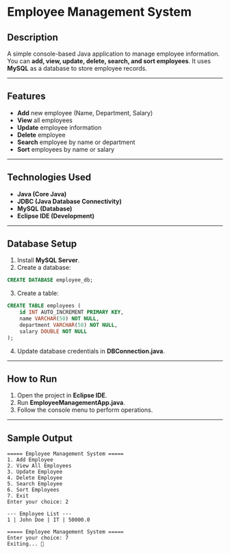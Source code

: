 # Employee Management System

## Description

A simple console-based Java application to manage employee information.
You can **add, view, update, delete, search, and sort employees**.
It uses **MySQL** as a database to store employee records.

---

## Features

* **Add** new employee (Name, Department, Salary)
* **View** all employees
* **Update** employee information
* **Delete** employee
* **Search** employee by name or department
* **Sort** employees by name or salary

---

## Technologies Used

* **Java (Core Java)**
* **JDBC (Java Database Connectivity)**
* **MySQL (Database)**
* **Eclipse IDE (Development)**

---

## Database Setup

1. Install **MySQL Server**.
2. Create a database:

```sql
CREATE DATABASE employee_db;
```

3. Create a table:

```sql
CREATE TABLE employees (
    id INT AUTO_INCREMENT PRIMARY KEY,
    name VARCHAR(50) NOT NULL,
    department VARCHAR(50) NOT NULL,
    salary DOUBLE NOT NULL
);
```

4. Update database credentials in **DBConnection.java**.

---

## How to Run

1. Open the project in **Eclipse IDE**.
2. Run **EmployeeManagementApp.java**.
3. Follow the console menu to perform operations.

---

## Sample Output

```
===== Employee Management System =====
1. Add Employee
2. View All Employees
3. Update Employee
4. Delete Employee
5. Search Employee
6. Sort Employees
7. Exit
Enter your choice: 2

--- Employee List ---
1 | John Doe | IT | 50000.0

===== Employee Management System =====
Enter your choice: 7
Exiting... 👋
```
